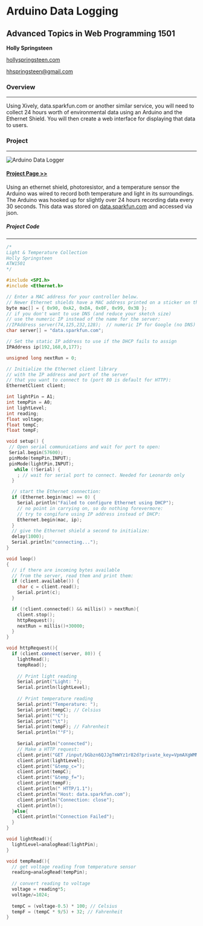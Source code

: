 # Arduino Data Logging
**Advanced Topics in Web Programming 1501**
---
**Holly Springsteen**

[hollyspringsteen.com](https://hollyspringsteen.com)

hhspringsteen@gmail.com

### Overview
---
Using Xively, data.sparkfun.com or another similar service, you will need to collect 24 hours worth of environmental data using an Arduino and the Ethernet Shield. You will then create a web interface for displaying that data to users.

### Project
---
![Arduino Data Logger](http://res.cloudinary.com/hollyspringsteen/image/upload/v1422311577/20150126_155055_Richtone_HDR_xrqcwl.jpg "Arduino Data Logger")

#### [Project Page >>](https://demondesigner.github.io/atw/datalogging)

Using an ethernet shield, photoresistor, and a temperature sensor the Arduino was wired to record both temperature and light in its surroundings. The Arduino was hooked up for slightly over 24 hours recording data every 30 seconds. This data was stored on [data.sparkfun.com](https://data.sparkfun.com/streams/bGbzn6QJJgTmWYz1r82d) and accessed via json.

##### Project Code
---
``` cpp
/*
Light & Temperature Collection
Holly Springsteen
ATW1501
*/

#include <SPI.h>
#include <Ethernet.h>

// Enter a MAC address for your controller below.
// Newer Ethernet shields have a MAC address printed on a sticker on the shield
byte mac[] = { 0x90, 0xA2, 0xDA, 0x0F, 0x99, 0x3B };
// if you don't want to use DNS (and reduce your sketch size)
// use the numeric IP instead of the name for the server:
//IPAddress server(74,125,232,128);  // numeric IP for Google (no DNS)
char server[] = "data.sparkfun.com";

// Set the static IP address to use if the DHCP fails to assign
IPAddress ip(192,168,0,177);

unsigned long nextRun = 0;

// Initialize the Ethernet client library
// with the IP address and port of the server 
// that you want to connect to (port 80 is default for HTTP):
EthernetClient client;

int lightPin = A1;
int tempPin = A0;
int lightLevel;
int reading;
float voltage;
float tempC;
float tempF;

void setup() {
 // Open serial communications and wait for port to open:
 Serial.begin(57600);
 pinMode(tempPin,INPUT);
 pinMode(lightPin,INPUT);
   while (!Serial) {
    ; // wait for serial port to connect. Needed for Leonardo only
  }

  // start the Ethernet connection:
  if (Ethernet.begin(mac) == 0) {
    Serial.println("Failed to configure Ethernet using DHCP");
    // no point in carrying on, so do nothing forevermore:
    // try to congifure using IP address instead of DHCP:
    Ethernet.begin(mac, ip);
  }
  // give the Ethernet shield a second to initialize:
  delay(1000);
  Serial.println("connecting...");
}

void loop()
{
  // if there are incoming bytes available 
  // from the server, read them and print them:
  if (client.available()) {
    char c = client.read();
    Serial.print(c);
  }

  if (!client.connected() && millis() > nextRun){
    client.stop();
    httpRequest();
    nextRun = millis()+30000;
  }
}

void httpRequest(){
  if (client.connect(server, 80)) {
    lightRead();
    tempRead();
    
    // Print light reading
    Serial.print("Light: ");
    Serial.println(lightLevel);
    
    // Print temperature reading
    Serial.print("Temperature: ");
    Serial.print(tempC); // Celsius
    Serial.print("°C");
    Serial.print("\t");
    Serial.print(tempF); // Fahrenheit
    Serial.println("°F");
    
    Serial.println("connected");
    // Make a HTTP request:
    client.print("GET /input/bGbzn6QJJgTmWYz1r82d?private_key=VpmAXgWMM1UopdKYVyP1&light=");
    client.print(lightLevel);
    client.print("&temp_c=");
    client.print(tempC);
    client.print("&temp_f=");
    client.print(tempF);
    client.println(" HTTP/1.1");
    client.println("Host: data.sparkfun.com");
    client.println("Connection: close");
    client.println();
  }else{
    client.println("Connection Failed");
  }
}

void lightRead(){
  lightLevel=analogRead(lightPin);
}

void tempRead(){
  // get voltage reading from temperature sensor
  reading=analogRead(tempPin);
  
  // convert reading to voltage
  voltage = reading*5;
  voltage/=1024;
  
  tempC = (voltage-0.5) * 100; // Celsius
  tempF = (tempC * 9/5) + 32; // Fahrenheit
}
```